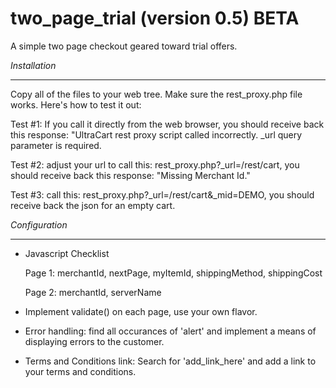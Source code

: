 two_page_trial (version 0.5) BETA
==============

A simple two page checkout geared toward trial offers.


*Installation*
______________
Copy all of the files to your web tree.  Make sure the rest_proxy.php file works.  Here's how to test it out:

   Test #1: If you call it directly from the web browser, you should receive back this response: "UltraCart rest proxy script called incorrectly.  _url query parameter is required.

   Test #2:  adjust your url to call this:   rest_proxy.php?_url=/rest/cart, you should receive back this response: "Missing Merchant Id."

   Test #3:  call this: rest_proxy.php?_url=/rest/cart&_mid=DEMO, you should receive back the json for an empty cart.
   
*Configuration*
_______________

 * Javascript Checklist

   Page 1: merchantId, nextPage, myItemId, shippingMethod, shippingCost

   Page 2: merchantId, serverName

 * Implement validate() on each page, use your own flavor.
 * Error handling: find all occurances of 'alert' and implement a means of displaying errors to the customer.
 * Terms and Conditions link:  Search for 'add_link_here' and add a link to your terms and conditions.
